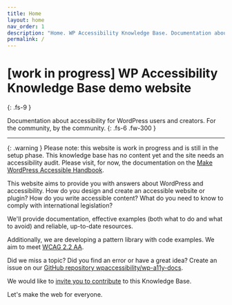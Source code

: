 ```yaml
---
title: Home
layout: home
nav_order: 1
description: "Home. WP Accessibility Knowledge Base. Documentation about accessibility for WordPress."
permalink: /
---
```


# [work in progress] WP Accessibility Knowledge Base demo website
{: .fs-9 }

Documentation about accessibility for WordPress users and creators. For the community, by the community.
{: .fs-6 .fw-300 }

---

{: .warning }
Please note: this website is work in progress and is still in the setup phase. This knowledge base has no content yet and the site needs an accessibility audit. Please visit, for now, the documentation on the [Make WordPress Accessible Handbook](https://make.wordpress.org/accessibility/handbook/).

This website aims to provide you with answers about WordPress and accessibility. How do you design and create an accessible website or plugin? How do you write accessible content? What do you need to know to comply with international legislation? 

We'll provide documentation, effective examples (both what to do and what to avoid) and reliable, up-to-date resources.

Additionally, we are developing a pattern library with code examples. We aim to meet [WCAG 2.2 AA](https://www.w3.org/WAI/WCAG22/quickref/).

Did we miss a topic? Did you find an error or have a great idea? Create an issue on our [GitHub repository wpaccessibility/wp-a11y-docs](https://github.com/wpaccessibility/wp-a11y-docs/issues/).

We would like to [invite you to contribute](/docs/contribute/) to this Knowledge Base.

Let's make the web for everyone.
